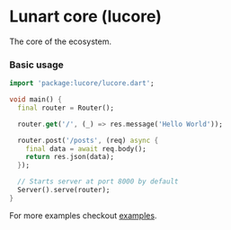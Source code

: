 # Lunart core (lucore)

The core of the ecosystem.

### Basic usage
```dart
import 'package:lucore/lucore.dart';

void main() {
  final router = Router();

  router.get('/', (_) => res.message('Hello World'));

  router.post('/posts', (req) async {
    final data = await req.body();
    return res.json(data);
  });

  // Starts server at port 8000 by default
  Server().serve(router);
}
```

For more examples checkout [examples](https://github.com/fuzzknob/lunart/tree/main/libs/lunart_core/examples).
